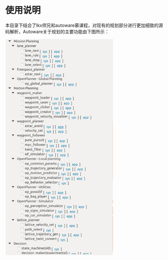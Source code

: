 # 使用说明

本目录下结合了lkx师兄和autoware慕课程，对现有的规划部分进行更加细致的源码解析，Autoware关于规划的主要功能由下图所示：

<img src="../imgs/image-20240228191853758.png" alt="image-20240228191853758" style="zoom:67%;" />